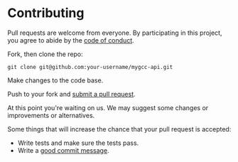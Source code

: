 # Contributing

Pull requests are welcome from everyone. By participating in this project, you
agree to abide by the [code of conduct].

[code of conduct]: https://github.com/davidcorbin/mygcc-api/blob/master/CODE_OF_CONDUCT.md

Fork, then clone the repo:

    git clone git@github.com:your-username/mygcc-api.git
    
Make changes to the code base.

Push to your fork and [submit a pull request][pr].

[pr]: https://github.com/davidcorbin/mygcc-api/compare/

At this point you're waiting on us. We may suggest some changes or improvements 
or alternatives.

Some things that will increase the chance that your pull request is accepted:

* Write tests and make sure the tests pass.
* Write a [good commit message][commit].

[commit]: http://tbaggery.com/2008/04/19/a-note-about-git-commit-messages.html
